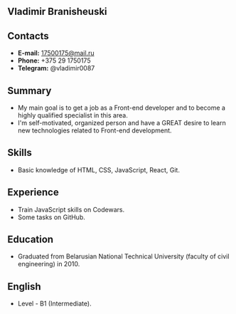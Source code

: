 ## Vladimir Branisheuski

## Contacts
* **E-mail:** 17500175@mail.ru
* **Phone:** +375 29 1750175
* **Telegram:** @vladimir0087

## Summary

* My main goal is to get a job as a Front-end developer and to become a highly qualified specialist in this area.
* I'm self-motivated, organized person and have a GREAT desire to learn new technologies related to Front-end development. 

## Skills

* Basic knowledge of HTML, CSS, JavaScript, React, Git.

## Experience 

* Train JavaScript skills on Codewars. 
* Some tasks on GitHub.

## Education

* Graduated from Belarusian National Technical University (faculty of civil engineering) in 2010.

## English

* Level - B1 (Intermediate).

